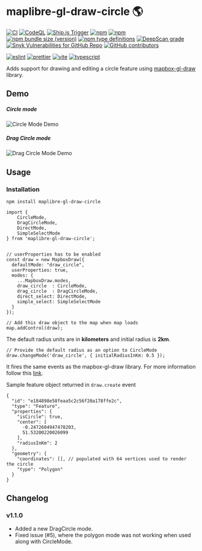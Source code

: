 # maplibre-gl-draw-circle 🌎

[![CI](https://img.shields.io/github/actions/workflow/status/vinayakkulkarni/maplibre-gl-draw-circle/ci.yml?logo=github-actions&branch=main)](https://github.com/vinayakkulkarni/maplibre-gl-draw-circle/actions/workflows/ci.yml)
[![CodeQL](https://img.shields.io/github/actions/workflow/status/vinayakkulkarni/maplibre-gl-draw-circle/codeql.yml?logo=github-actions&branch=main)](https://github.com/vinayakkulkarni/maplibre-gl-draw-circle/actions/workflows/codeql.yml)
[![Ship.js Trigger](https://img.shields.io/github/actions/workflow/status/vinayakkulkarni/maplibre-gl-draw-circle/shipjs-trigger.yml?label=⛴%20Ship.js%20trigger)](https://github.com/vinayakkulkarni/maplibre-gl-draw-circle/actions/workflows/shipjs-trigger.yml)
[![npm](https://img.shields.io/npm/dm/maplibre-gl-draw-circle?logo=npm)](http://npm-stat.com/charts.html?package=maplibre-gl-draw-circle)
[![npm](https://img.shields.io/npm/v/maplibre-gl-draw-circle/latest?logo=npm)](https://www.npmjs.com/package/maplibre-gl-draw-circle)
[![npm bundle size (version)](https://img.shields.io/bundlephobia/min/maplibre-gl-draw-circle/latest?label=@latest%20size&logo=vue.js)](https://bundlephobia.com/package/maplibre-gl-draw-circle@latest)
[![npm type definitions](https://img.shields.io/npm/types/maplibre-gl-draw-circle)](https://github.com/vinayakkulkarni/maplibre-gl-draw-circle/blob/master/package.json)
[![DeepScan grade](https://deepscan.io/api/teams/9055/projects/18331/branches/446995/badge/grade.svg)](https://deepscan.io/dashboard#view=project&tid=9055&pid=18331&bid=446995)
[![Snyk Vulnerabilities for GitHub Repo](https://img.shields.io/snyk/vulnerabilities/github/vinayakkulkarni/maplibre-gl-draw-circle)](https://snyk.io/test/github/vinayakkulkarni/maplibre-gl-draw-circle)
[![GitHub contributors](https://img.shields.io/github/contributors/vinayakkulkarni/maplibre-gl-draw-circle?logo=github)](https://github.com/vinayakkulkarni/maplibre-gl-draw-circle/graphs/contributors)

[![eslint](https://img.shields.io/npm/dependency-version/maplibre-gl-draw-circle/dev/eslint?logo=eslint)](https://eslint.org/)
[![prettier](https://img.shields.io/npm/dependency-version/maplibre-gl-draw-circle/dev/prettier?logo=prettier)](https://prettier.io/)
[![vite](https://img.shields.io/npm/dependency-version/maplibre-gl-draw-circle/dev/vite?logo=vite)](https://vitejs.dev/)
[![typescript](https://img.shields.io/npm/dependency-version/maplibre-gl-draw-circle/dev/typescript?logo=TypeScript)](https://www.typescriptlang.org/)

Adds support for drawing and editing a circle feature using [mapbox-gl-draw](https://github.com/mapbox/mapbox-gl-draw) library.

## Demo

##### Circle mode
![Circle Mode Demo](demo/CircleModeDemo.gif)

##### Drag Circle mode
![Drag Circle Mode Demo](demo/DragCircleDemo.gif)


## Usage

### Installation

```
npm install maplibre-gl-draw-circle
```

```
import {
    CircleMode,
    DragCircleMode,
    DirectMode,
    SimpleSelectMode
} from 'maplibre-gl-draw-circle';


// userProperties has to be enabled
const draw = new MapboxDraw({
  defaultMode: "draw_circle",
  userProperties: true,
  modes: {
    ...MapboxDraw.modes,
    draw_circle  : CircleMode,
    drag_circle  : DragCircleMode,
    direct_select: DirectMode,
    simple_select: SimpleSelectMode
  }
});

// Add this draw object to the map when map loads
map.addControl(draw);
```

The default radius units are in **kilometers** and initial radius is **2km**.

```
// Provide the default radius as an option to CircleMode
draw.changeMode('draw_circle', { initialRadiusInKm: 0.5 });
```

It fires the same events as the mapbox-gl-draw library. For more information follow this [link](https://github.com/mapbox/mapbox-gl-draw/blob/master/docs/API.md#events).

Sample feature object returned in `draw.create` event
```
{
  "id": "e184898e58feaa5c2c56f20a178ffe2c",
  "type": "Feature",
  "properties": {
    "isCircle": true,
    "center": [
      -0.2472604947478203,
      51.53200220026099
    ],
    "radiusInKm": 2
  },
  "geometry": {
    "coordinates": [], // populated with 64 vertices used to render the circle
    "type": "Polygon"
  }
}
```

## Changelog

### v1.1.0

* Added a new DragCircle mode.
* Fixed issue (#5), where the polygon mode was not working when used along with CircleMode.